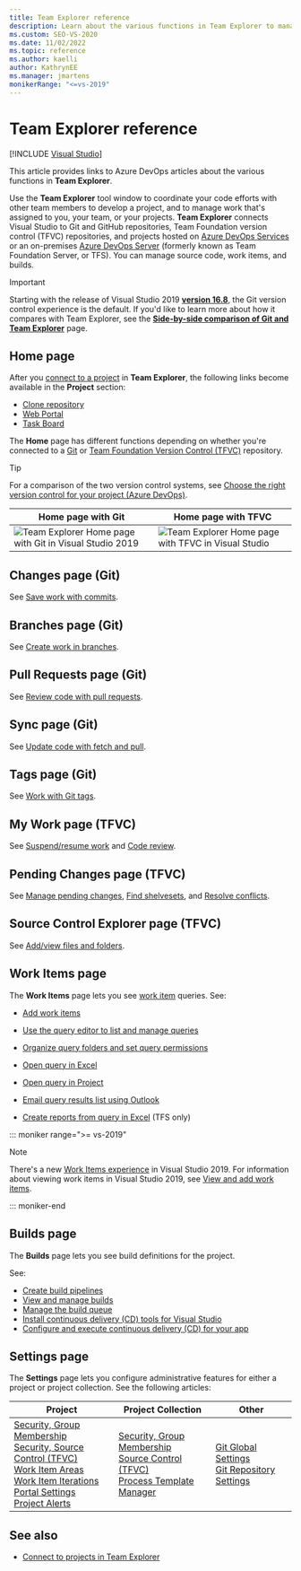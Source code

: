 ```yaml
---
title: Team Explorer reference
description: Learn about the various functions in Team Explorer to manage work and coordinate with other team members to develop a project.
ms.custom: SEO-VS-2020
ms.date: 11/02/2022
ms.topic: reference
ms.author: kaelli
author: KathrynEE
ms.manager: jmartens
monikerRange: "<=vs-2019"
---
```

# Team Explorer reference

 [!INCLUDE [Visual Studio](~/includes/applies-to-version/vs-windows-only.md)]

This article provides links to Azure DevOps articles about the various functions in **Team Explorer**.

Use the **Team Explorer** tool window to coordinate your code efforts with other team members to develop a project, and to manage work that's assigned to you, your team, or your projects. **Team Explorer** connects Visual Studio to Git and GitHub repositories, Team Foundation version control (TFVC) repositories, and projects hosted on [Azure DevOps Services](/azure/devops/user-guide/what-is-azure-devops-services) or an on-premises [Azure DevOps Server](/azure/devops/index-all) (formerly known as Team Foundation Server, or TFS). You can manage source code, work items, and builds.

> [!IMPORTANT]
> Starting with the release of Visual Studio 2019 [**version 16.8**](/visualstudio/releases/2019/release-notes-history), the Git version control experience is the default. If you'd like to learn more about how it compares with Team Explorer, see the [**Side-by-side comparison of Git and Team Explorer**](../../version-control/git-team-explorer-feature-comparison.md) page.

## Home page

After you [connect to a project](../connect-team-project.md) in **Team Explorer**, the following links become available in the **Project** section:

- [Clone repository](/azure/devops/repos/git/clone)
- [Web Portal](/azure/devops/project/navigation/index)
- [Task Board](/azure/devops/boards/sprints/task-board)

The **Home** page has different functions depending on whether you're connected to a [Git](/azure/devops/repos/git/gitquickstart?view=vsts&tabs=visual-studio&preserve-view=true) or [Team Foundation Version Control (TFVC)](/azure/devops/repos/tfvc/overview) repository.

> [!TIP]
> For a comparison of the two version control systems, see [Choose the right version control for your project (Azure DevOps)](/azure/devops/repos/tfvc/comparison-git-tfvc).

| **Home** page with Git | **Home** page with TFVC |
| - | - |
| ![Team Explorer Home page with Git in Visual Studio 2019](media/team-explorer-reference/team-explorer-git.png) | ![Team Explorer Home page with TFVC in Visual Studio](media/team-explorer-reference/team-explorer-tfvc.png) |

## Changes page (Git)

See [Save work with commits](/azure/devops/repos/git/commits).

## Branches page (Git)

See [Create work in branches](/azure/devops/repos/git/branches).

## Pull Requests page (Git)

See [Review code with pull requests](/azure/devops/repos/git/pullrequest).

## Sync page (Git)

See [Update code with fetch and pull](/azure/devops/repos/git/pulling).

## Tags page (Git)

See [Work with Git tags](/azure/devops/repos/git/git-tags).

## My Work page (TFVC)

See [Suspend/resume work](/azure/devops/repos/tfvc/suspend-your-work-manage-your-shelvesets) and [Code review](/azure/devops/repos/tfvc/day-life-alm-developer-suspend-work-fix-bug-conduct-code-review).

## Pending Changes page (TFVC)

See [Manage pending changes](/azure/devops/repos/tfvc/develop-code-manage-pending-changes), [Find shelvesets](/azure/devops/repos/tfvc/suspend-your-work-manage-your-shelvesets), and [Resolve conflicts](/azure/devops/repos/tfvc/resolve-team-foundation-version-control-conflicts).

## Source Control Explorer page (TFVC)

See [Add/view files and folders](/azure/devops/repos/tfvc/add-files-server).

## Work Items page

The **Work Items** page lets you see [work item](/azure/devops/boards/work-items/about-work-items) queries. See:

- [Add work items](/azure/devops/boards/backlogs/add-work-items)
- [Use the query editor to list and manage queries](/azure/devops/boards/queries/using-queries)
- [Organize query folders and set query permissions](/azure/devops/boards/queries/set-query-permissions)
- [Open query in Excel](/azure/devops/boards/backlogs/office/bulk-add-modify-work-items-excel)

- [Open query in Project](/previous-versions/azure/devops/boards/backlogs/office/create-your-backlog-tasks-using-project)
- [Email query results list using Outlook](/azure/devops/boards/queries/share-plans)
- [Create reports from query in Excel](/azure/devops/report/excel/create-status-and-trend-excel-reports) (TFS only)

::: moniker range=">= vs-2019"

> [!NOTE]
> There's a new [Work Items experience](/azure/devops/boards/work-items/set-work-item-experience-vs) in Visual Studio 2019. For information about viewing work items in Visual Studio 2019, see [View and add work items](/azure/devops/boards/work-items/view-add-work-items).

::: moniker-end

## Builds page

The **Builds** page lets you see build definitions for the project.

See:

- [Create build pipelines](/azure/devops/pipelines/tasks/index)
- [View and manage builds](/azure/devops/pipelines/overview)
- [Manage the build queue](/azure/devops/pipelines/agents/pools-queues)
- [Install continuous delivery (CD) tools for Visual Studio](/azure/devops/pipelines/apps/cd/azure/aspnet-core-to-acr#install-continuous-delivery-cd-tools-for-visual-studio-2017)
- [Configure and execute continuous delivery (CD) for your app](/azure/devops/pipelines/apps/cd/azure/aspnet-core-to-acr#configure-and-execute-continuous-delivery-cd-for-your-app)

## Settings page

The **Settings** page lets you configure administrative features for either a project or project collection. See the following articles:

| Project | Project Collection | Other |
| - | - | - |
| [Security, Group Membership](/azure/devops/organizations/security/set-project-collection-level-permissions)<br/>[Security, Source Control (TFVC)](/azure/devops/organizations/security/set-git-tfvc-repository-permissions)<br/>[Work Item Areas](/azure/devops/organizations/settings/set-area-paths)<br/>[Work Item Iterations](/azure/devops/organizations/settings/set-iteration-paths-sprints)<br/>[Portal Settings](/azure/devops/report/sharepoint-dashboards/configure-or-add-a-project-portal)<br/>[Project Alerts](/azure/devops/organizations/notifications/manage-team-group-global-organization-notifications) | [Security, Group Membership](/azure/devops/organizations/security/set-project-collection-level-permissions)<br/>[Source Control (TFVC)](/azure/devops/repos/tfvc/decide-between-using-local-server-workspace)<br/>[Process Template Manager](/azure/devops/boards/work-items/guidance/manage-process-templates) | [Git Global Settings](/azure/devops/repos/git/git-config)<br/>[Git Repository Settings](/azure/devops/repos/git/git-config) |

## See also

- [Connect to projects in Team Explorer](../../ide/connect-team-project.md)
